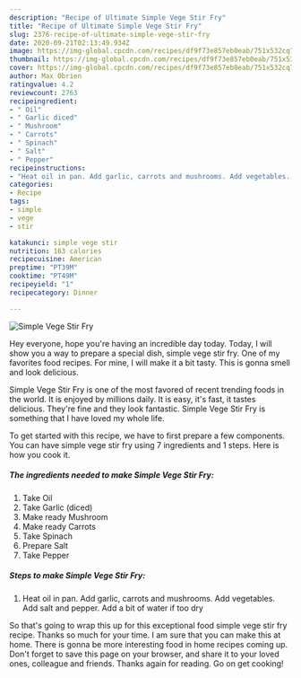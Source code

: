 ```yaml
---
description: "Recipe of Ultimate Simple Vege Stir Fry"
title: "Recipe of Ultimate Simple Vege Stir Fry"
slug: 2376-recipe-of-ultimate-simple-vege-stir-fry
date: 2020-09-21T02:13:49.934Z
image: https://img-global.cpcdn.com/recipes/df9f73e857eb0eab/751x532cq70/simple-vege-stir-fry-recipe-main-photo.jpg
thumbnail: https://img-global.cpcdn.com/recipes/df9f73e857eb0eab/751x532cq70/simple-vege-stir-fry-recipe-main-photo.jpg
cover: https://img-global.cpcdn.com/recipes/df9f73e857eb0eab/751x532cq70/simple-vege-stir-fry-recipe-main-photo.jpg
author: Max Obrien
ratingvalue: 4.2
reviewcount: 2763
recipeingredient:
- " Oil"
- " Garlic diced"
- " Mushroom"
- " Carrots"
- " Spinach"
- " Salt"
- " Pepper"
recipeinstructions:
- "Heat oil in pan. Add garlic, carrots and mushrooms. Add vegetables. Add salt and pepper. Add a bit of water if too dry"
categories:
- Recipe
tags:
- simple
- vege
- stir

katakunci: simple vege stir 
nutrition: 163 calories
recipecuisine: American
preptime: "PT39M"
cooktime: "PT49M"
recipeyield: "1"
recipecategory: Dinner

---
```



![Simple Vege Stir Fry](https://img-global.cpcdn.com/recipes/df9f73e857eb0eab/751x532cq70/simple-vege-stir-fry-recipe-main-photo.jpg)

Hey everyone, hope you're having an incredible day today. Today, I will show you a way to prepare a special dish, simple vege stir fry. One of my favorites food recipes. For mine, I will make it a bit tasty. This is gonna smell and look delicious.



Simple Vege Stir Fry is one of the most favored of recent trending foods in the world. It is enjoyed by millions daily. It is easy, it's fast, it tastes delicious. They're fine and they look fantastic. Simple Vege Stir Fry is something that I have loved my whole life.


To get started with this recipe, we have to first prepare a few components. You can have simple vege stir fry using 7 ingredients and 1 steps. Here is how you cook it.

<!--inarticleads1-->

##### The ingredients needed to make Simple Vege Stir Fry:

1. Take  Oil
1. Take  Garlic (diced)
1. Make ready  Mushroom
1. Make ready  Carrots
1. Take  Spinach
1. Prepare  Salt
1. Take  Pepper




<!--inarticleads2-->

##### Steps to make Simple Vege Stir Fry:

1. Heat oil in pan. Add garlic, carrots and mushrooms. Add vegetables. Add salt and pepper. Add a bit of water if too dry




So that's going to wrap this up for this exceptional food simple vege stir fry recipe. Thanks so much for your time. I am sure that you can make this at home. There is gonna be more interesting food in home recipes coming up. Don't forget to save this page on your browser, and share it to your loved ones, colleague and friends. Thanks again for reading. Go on get cooking!
